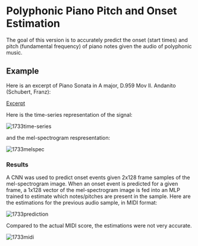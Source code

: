 # Polyphonic Piano Pitch and Onset Estimation #

The goal of this version is to accurately predict the onset (start times) and pitch (fundamental frequency) of piano notes given the audio of polyphonic music.

## Example ##
Here is an excerpt of Piano Sonata in A major, D.959 Mov II. Andanito (Schubert, Franz):

[Excerpt](https://user-images.githubusercontent.com/59456593/131266843-4ac316c4-d420-4e73-b7af-73429de3198b.mp4)

Here is the time-series representation of the signal:

![1733time-series](https://user-images.githubusercontent.com/59456593/131266905-3d55462b-3955-4dc2-aea2-333ff37cde1b.png)

and the mel-spectrogram respresentation:

![1733melspec](https://user-images.githubusercontent.com/59456593/131266909-e6bfd613-d685-44b5-aefc-25b0b57305b6.png)

### Results ###
A CNN was used to predict onset events given 2x128 frame samples of the mel-spectrogram image.
When an onset event is predicted for a given frame, a 1x128 vector of the mel-spectrogram image is fed into an MLP trained to estimate which notes/pitches are present in the sample.
Here are the estimations for the previous audio sample, in MIDI format:

![1733prediction](https://user-images.githubusercontent.com/59456593/131267270-218c5370-5d8d-4704-8536-2c4ab3afbd5a.png)

Compared to the actual MIDI score, the estimations were not very accurate. 

![1733midi](https://user-images.githubusercontent.com/59456593/131267097-535cbeb6-1ca0-4994-9755-0257f6d96048.png)


